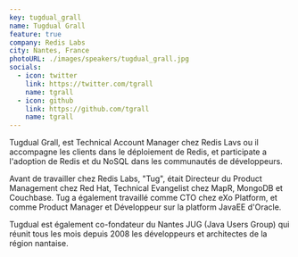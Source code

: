 ```yaml
---
key: tugdual_grall
name: Tugdual Grall
feature: true
company: Redis Labs
city: Nantes, France
photoURL: ./images/speakers/tugdual_grall.jpg
socials:
  - icon: twitter
    link: https://twitter.com/tgrall
    name: tgrall
  - icon: github
    link: https://github.com/tgrall
    name: tgrall
---
```

Tugdual Grall, est Technical Account Manager chez Redis Lavs ou il accompagne les clients dans le déploiement de Redis, et participate a l'adoption de Redis et du NoSQL dans les communautés de développeurs.

Avant de travailler chez Redis Labs, "Tug", était Directeur du Product Management chez Red Hat, Technical Evangelist chez MapR, MongoDB et Couchbase. Tug a également travaillé comme CTO chez eXo Platform, et comme Product Manager et Développeur sur la platform JavaEE d'Oracle.

Tugdual est également co-fondateur du Nantes JUG (Java Users Group) qui réunit tous les mois depuis 2008 les développeurs et architectes de la région nantaise.
